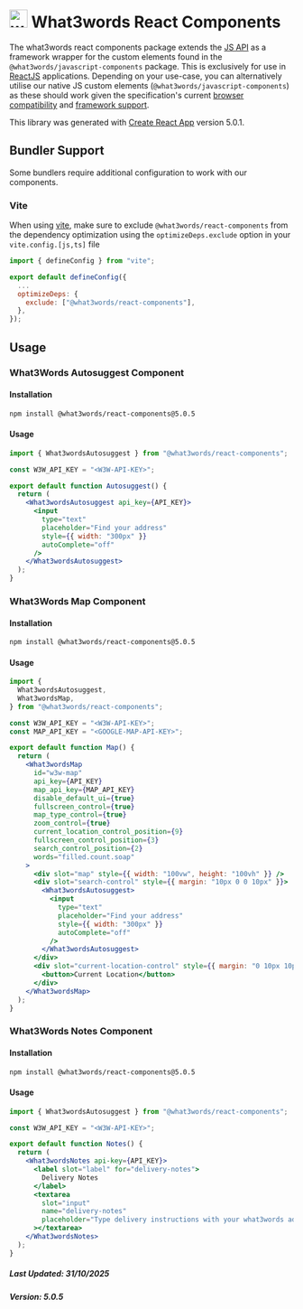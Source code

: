 # <img src="https://what3words.com/assets/images/w3w_square_red.png" width="32" height="32" alt="what3words-logo">&nbsp;What3words React Components

The what3words react components package extends the [JS API](https://github.com/what3words/w3w-node-wrapper) as a framework wrapper for the custom elements found in the `@what3words/javascript-components` package. This is exclusively for use in [ReactJS](https://reactjs.com) applications. Depending on your use-case, you can alternatively utilise our native JS custom elements (`@what3words/javascript-components`) as these should work given the specification's current [browser compatibility](https://developer.mozilla.org/en-US/docs/Web/API/Web_components#browser_compatibility) and [framework support](https://custom-elements-everywhere.com/#react).

This library was generated with [Create React App](https://create-react-app.dev) version 5.0.1.

## Bundler Support

Some bundlers require additional configuration to work with our components.

### Vite

When using [vite](https://vite.dev/), make sure to exclude `@what3words/react-components` from the dependency optimization using the `optimizeDeps.exclude` option in your `vite.config.[js,ts]` file

```js
import { defineConfig } from "vite";

export default defineConfig({
  ...
  optimizeDeps: {
    exclude: ["@what3words/react-components"],
  },
});
```

## Usage

<!-- begin:usage:what3words-autosuggest -->

### What3Words Autosuggest Component

#### Installation

```bash
npm install @what3words/react-components@5.0.5
```

#### Usage

```jsx
import { What3wordsAutosuggest } from "@what3words/react-components";

const W3W_API_KEY = "<W3W-API-KEY>";

export default function Autosuggest() {
  return (
    <What3wordsAutosuggest api_key={API_KEY}>
      <input
        type="text"
        placeholder="Find your address"
        style={{ width: "300px" }}
        autoComplete="off"
      />
    </What3wordsAutosuggest>
  );
}
```

<!-- end:usage:what3words-autosuggest -->
<!-- begin:usage:what3words-map -->

### What3Words Map Component

#### Installation

```bash
npm install @what3words/react-components@5.0.5
```

#### Usage

```jsx
import {
  What3wordsAutosuggest,
  What3wordsMap,
} from "@what3words/react-components";

const W3W_API_KEY = "<W3W-API-KEY>";
const MAP_API_KEY = "<GOOGLE-MAP-API-KEY>";

export default function Map() {
  return (
    <What3wordsMap
      id="w3w-map"
      api_key={API_KEY}
      map_api_key={MAP_API_KEY}
      disable_default_ui={true}
      fullscreen_control={true}
      map_type_control={true}
      zoom_control={true}
      current_location_control_position={9}
      fullscreen_control_position={3}
      search_control_position={2}
      words="filled.count.soap"
    >
      <div slot="map" style={{ width: "100vw", height: "100vh" }} />
      <div slot="search-control" style={{ margin: "10px 0 0 10px" }}>
        <What3wordsAutosuggest>
          <input
            type="text"
            placeholder="Find your address"
            style={{ width: "300px" }}
            autoComplete="off"
          />
        </What3wordsAutosuggest>
      </div>
      <div slot="current-location-control" style={{ margin: "0 10px 10px 0" }}>
        <button>Current Location</button>
      </div>
    </What3wordsMap>
  );
}
```

<!-- end:usage:what3words-map -->
<!-- begin:usage:what3words-notes -->

### What3Words Notes Component

#### Installation

```bash
npm install @what3words/react-components@5.0.5
```

#### Usage

```jsx
import { What3wordsAutosuggest } from "@what3words/react-components";

const W3W_API_KEY = "<W3W-API-KEY>";

export default function Notes() {
  return (
    <What3wordsNotes api-key={API_KEY}>
      <label slot="label" for="delivery-notes">
        Delivery Notes
      </label>
      <textarea
        slot="input"
        name="delivery-notes"
        placeholder="Type delivery instructions with your what3words address"
      ></textarea>
    </What3wordsNotes>
  );
}
```

<!-- end:usage:what3words-notes -->

<!-- begin:meta:build-information -->

##### Last Updated: 31/10/2025

##### Version: 5.0.5

<!-- end:meta:build-information -->

